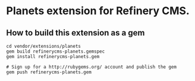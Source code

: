 # Planets extension for Refinery CMS.

## How to build this extension as a gem

    cd vendor/extensions/planets
    gem build refinerycms-planets.gemspec
    gem install refinerycms-planets.gem

    # Sign up for a http://rubygems.org/ account and publish the gem
    gem push refinerycms-planets.gem